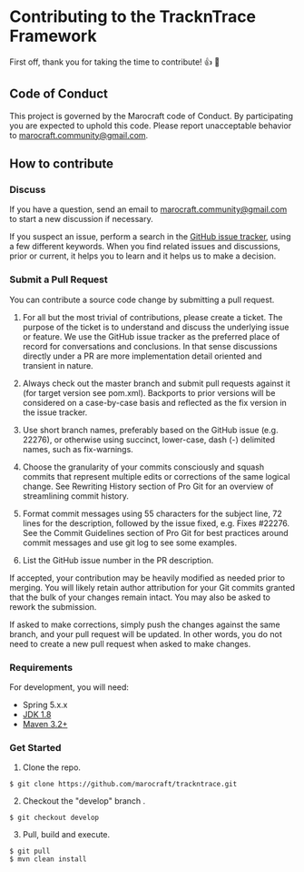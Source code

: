 # Contributing to the TracknTrace Framework

First off, thank you for taking the time to contribute! :+1: :tada:

## Code of Conduct
This project is governed by the Marocraft code of Conduct. By participating you are expected to uphold this code. Please report unacceptable behavior to marocraft.community@gmail.com.

## How to contribute
### Discuss
If you have a question, send an email to marocraft.community@gmail.com to start a new discussion if necessary.

If you suspect an issue, perform a search in the [GitHub issue tracker](https://github.com/marocraft/trackntrace/issues), using a few different keywords. When you find related issues and discussions, prior or current, it helps you to learn and it helps us to make a decision.

### Submit a Pull Request
You can contribute a source code change by submitting a pull request.

1. For all but the most trivial of contributions, please create a ticket. The purpose of the ticket is to understand and discuss the underlying issue or feature. We use the GitHub issue tracker as the preferred place of record for conversations and conclusions. In that sense discussions directly under a PR are more implementation detail oriented and transient in nature.

2. Always check out the master branch and submit pull requests against it (for target version see pom.xml). Backports to prior versions will be considered on a case-by-case basis and reflected as the fix version in the issue tracker.

3. Use short branch names, preferably based on the GitHub issue (e.g. 22276), or otherwise using succinct, lower-case, dash (-) delimited names, such as fix-warnings.

4. Choose the granularity of your commits consciously and squash commits that represent multiple edits or corrections of the same logical change. See Rewriting History section of Pro Git for an overview of streamlining commit history.

5. Format commit messages using 55 characters for the subject line, 72 lines for the description, followed by the issue fixed, e.g. Fixes #22276. See the Commit Guidelines section of Pro Git for best practices around commit messages and use git log to see some examples.

6. List the GitHub issue number in the PR description.

If accepted, your contribution may be heavily modified as needed prior to merging. You will likely retain author attribution for your Git commits granted that the bulk of your changes remain intact. You may also be asked to rework the submission.

If asked to make corrections, simply push the changes against the same branch, and your pull request will be updated. In other words, you do not need to create a new pull request when asked to make changes.

### Requirements

For development, you will need:

- Spring 5.x.x
- [JDK 1.8](https://www.oracle.com/technetwork/java/javase/downloads/jdk8-downloads-2133151.html)
- [Maven 3.2+](https://maven.apache.org/download.cgi)

### Get Started

1. Clone the repo.  

``` shell
$ git clone https://github.com/marocraft/trackntrace.git
```

2. Checkout the "develop" branch .  
   
``` shell
$ git checkout develop
```

3. Pull, build and execute.

``` shell
$ git pull
$ mvn clean install
```
